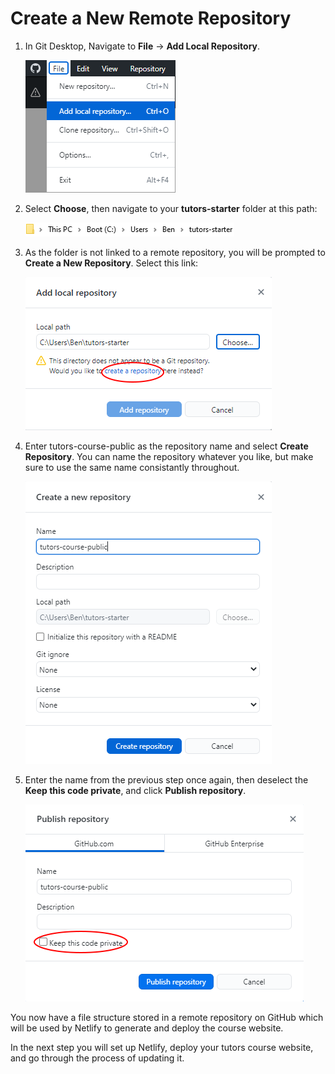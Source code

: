 # Create a New Remote Repository

1. In Git Desktop, Navigate to **File** -> **Add Local Repository**.

    ![Add Local Repo](img/11-localrepo.png)

2. Select **Choose**, then navigate to your **tutors-starter** folder at this path:

    ![Path to tutors-starter](img/3-path.png)

2. As the folder is not linked to a remote repository, you will be prompted to **Create a New Repository**. Select this link:

    ![Follow This Link](img/11-addrepo.png)

3. Enter tutors-course-public as the repository name and select **Create Repository**. You can name the repository whatever you like, but make sure to use the same name consistantly throughout.

    ![Create Repo](img/12-create.png)

4. Enter the name from the previous step once again, then deselect the **Keep this code private**, and click **Publish repository**.  

    ![Publish Repo](img/14-pub.png)  

You now have a file structure stored in a remote repository on GitHub which will be used by Netlify to generate and deploy the course website.
 

In the next step you will set up Netlify, deploy your tutors course website, and go through the process of updating it.